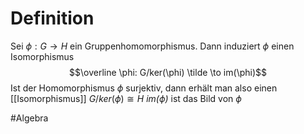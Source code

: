 # Definition
Sei $\phi: G\to H$ ein Gruppenhomomorphismus. Dann induziert $\phi$ einen Isomorphismus
$$\overline \phi: G/ker(\phi) \tilde \to im(\phi)$$
Ist der Homomorphismus $\phi$ surjektiv, dann erhält man also einen [[Isomorphismus]] $G/ker(\phi) \cong H$
*$im(\phi)$* ist das Bild von $\phi$

#Algebra 